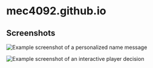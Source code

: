 # mec4092.github.io
## Screenshots
![Example screenshot of a personalized name message](./img/Playername.png)

![Example screenshot of an interactive player decision](./img/PlayerChoice.png)

